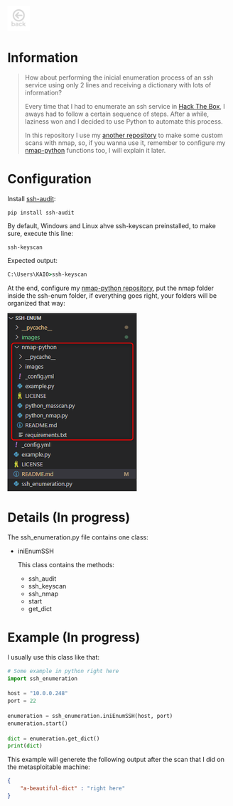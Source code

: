 <a href="https://kaio6fellipe.github.io/"><img src="./images/back-home.png" alt="Home Page" width="50" height="58" style="filter: grayscale(100%)"></a> 

# Information
> How about performing the inicial enumeration process of an ssh service using only 2 lines and receiving a dictionary with lots of information?
>
> Every time that I had to enumerate an ssh service in [Hack The Box](https://www.hackthebox.com/), I aways had to follow a certain sequence of steps. After a while, laziness won and I decided to use Python to automate this process.
>
> In this repository I use my [another repository](https://kaio6fellipe.github.io/nmap-python/) to make some custom scans with nmap, so, if you wanna use it, remember to configure my [nmap-python](https://kaio6fellipe.github.io/nmap-python/) functions too, I will explain it later.

# Configuration

Install [ssh-audit](https://github.com/jtesta/ssh-audit):
```shell
pip install ssh-audit
```

By default, Windows and Linux ahve ssh-keyscan preinstalled, to make sure, execute this line:
```shell
ssh-keyscan
```
Expected output:
```cmd
C:\Users\KAIO>ssh-keyscan                                                                                               usage: ssh-keyscan [-46cDHv] [-f file] [-p port] [-T timeout] [-t type]                                                                    [host | addrlist namelist] 
```

At the end, configure my [nmap-python repository](https://kaio6fellipe.github.io/nmap-python/), put the nmap folder inside the ssh-enum folder, if everything goes right, your folders will be organized that way:

![folders](./images/folders.png)

# Details (In progress)

The ssh_enumeration.py file contains one class:
- iniEnumSSH

    This class contains the methods:
    - ssh_audit
    - ssh_keyscan
    - ssh_nmap
    - start
    - get_dict

# Example (In progress)

I usually use this class like that:

```python
# Some example in python right here
import ssh_enumeration

host = "10.0.0.248"
port = 22

enumeration = ssh_enumeration.iniEnumSSH(host, port)
enumeration.start()

dict = enumeration.get_dict()
print(dict)
```
This example will generete the following output after the scan that I did on the metasploitable machine:
```json
{
    "a-beautiful-dict" : "right here"
}
```